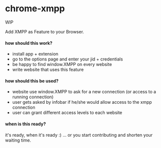 chrome-xmpp
===========

WIP

Add XMPP as Feature to your Browser.

#### how should this work?

* install app + extension
* go to the options page and enter your jid + credentials
* be happy to find window.XMPP on every website
* write website that uses this feature

#### how should this be used?

* website use window.XMPP to ask for a new connection (or access to a running connection)
* user gets asked by infobar if he/she would allow access to the xmpp connection
* user can grant different access levels to each website

#### when is this ready?

it's ready, when it's ready :)
… or you start contributing and shorten your waiting time.

